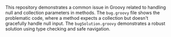 This repository demonstrates a common issue in Groovy related to handling null and collection parameters in methods.  The `bug.groovy` file shows the problematic code, where a method expects a collection but doesn't gracefully handle null input. The `bugSolution.groovy` demonstrates a robust solution using type checking and safe navigation.